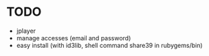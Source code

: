 # TODO

- jplayer
- manage accesses (email and password)
- easy install (with id3lib, shell command share39 in rubygems/bin)